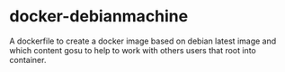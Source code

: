 # docker-debianmachine
A dockerfile to create a docker image based on debian latest image and which content gosu to help to work with others users that root into container.
